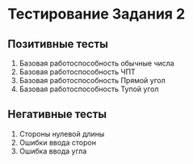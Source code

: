 # Тестирование Задания 2

## Позитивные тесты

1. Базовая работоспособность обычные числа
2. Базовая работоспособность ЧПТ
3. Базовая работоспособность Прямой угол
4. Базовая работоспособность Тупой угол

## Негативные тесты

1. Стороны нулевой длины
2. Ошибки ввода сторон
3. Ошибка ввода угла
 